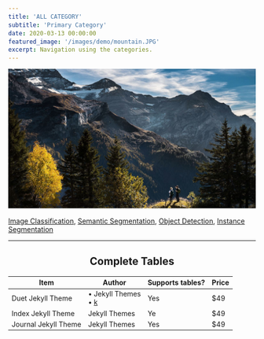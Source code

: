 ```yaml
---
title: 'ALL CATEGORY'
subtitle: 'Primary Category'
date: 2020-03-13 00:00:00
featured_image: '/images/demo/mountain.JPG'
excerpt: Navigation using the categories.
---
```


![](/images/demo/mountain.JPG)

[Image Classification](),  [Semantic Segmentation](),  [Object Detection](),  [Instance Segmentation]()


---

## <center>Complete Tables</center>

 Item                 | Author        | Supports tables? | Price |
|----------------------|---------------|------------------|-------|
| Duet Jekyll Theme    | • Jekyll Themes<br>• [k]()| Yes              | $49   |
| Index Jekyll Theme   | Jekyll Themes | Ye             | $49   |
| Journal Jekyll Theme | Jekyll Themes | Yes              | $49   |
